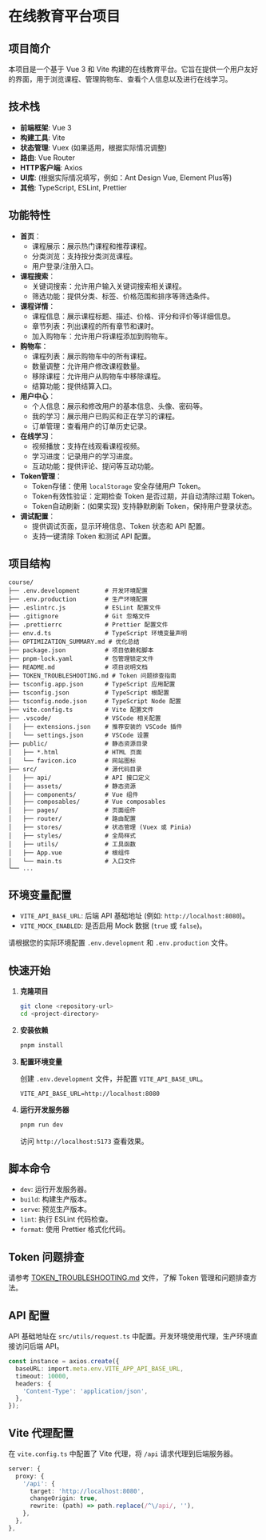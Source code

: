 # 在线教育平台项目

## 项目简介

本项目是一个基于 Vue 3 和 Vite 构建的在线教育平台。它旨在提供一个用户友好的界面，用于浏览课程、管理购物车、查看个人信息以及进行在线学习。

## 技术栈

-   **前端框架**: Vue 3
-   **构建工具**: Vite
-   **状态管理**: Vuex (如果适用，根据实际情况调整)
-   **路由**: Vue Router
-   **HTTP客户端**: Axios
-   **UI库**: (根据实际情况填写，例如：Ant Design Vue, Element Plus等)
-   **其他**: TypeScript, ESLint, Prettier

## 功能特性

-   **首页**：
    -   课程展示：展示热门课程和推荐课程。
    -   分类浏览：支持按分类浏览课程。
    -   用户登录/注册入口。
-   **课程搜索**：
    -   关键词搜索：允许用户输入关键词搜索相关课程。
    -   筛选功能：提供分类、标签、价格范围和排序等筛选条件。
-   **课程详情**：
    -   课程信息：展示课程标题、描述、价格、评分和评价等详细信息。
    -   章节列表：列出课程的所有章节和课时。
    -   加入购物车：允许用户将课程添加到购物车。
-   **购物车**：
    -   课程列表：展示购物车中的所有课程。
    -   数量调整：允许用户修改课程数量。
    -   移除课程：允许用户从购物车中移除课程。
    -   结算功能：提供结算入口。
-   **用户中心**：
    -   个人信息：展示和修改用户的基本信息、头像、密码等。
    -   我的学习：展示用户已购买和正在学习的课程。
    -   订单管理：查看用户的订单历史记录。
-   **在线学习**：
    -   视频播放：支持在线观看课程视频。
    -   学习进度：记录用户的学习进度。
    -   互动功能：提供评论、提问等互动功能。
-   **Token管理**：
    -   Token存储：使用 `localStorage` 安全存储用户 Token。
    -   Token有效性验证：定期检查 Token 是否过期，并自动清除过期 Token。
    -   Token自动刷新：(如果实现) 支持静默刷新 Token，保持用户登录状态。
-   **调试配置**：
    -   提供调试页面，显示环境信息、Token 状态和 API 配置。
    -   支持一键清除 Token 和测试 API 配置。

## 项目结构

```
course/
├── .env.development       # 开发环境配置
├── .env.production        # 生产环境配置
├── .eslintrc.js           # ESLint 配置文件
├── .gitignore             # Git 忽略文件
├── .prettierrc            # Prettier 配置文件
├── env.d.ts               # TypeScript 环境变量声明
├── OPTIMIZATION_SUMMARY.md # 优化总结
├── package.json           # 项目依赖和脚本
├── pnpm-lock.yaml         # 包管理锁定文件
├── README.md              # 项目说明文档
├── TOKEN_TROUBLESHOOTING.md # Token 问题排查指南
├── tsconfig.app.json      # TypeScript 应用配置
├── tsconfig.json          # TypeScript 根配置
├── tsconfig.node.json     # TypeScript Node 配置
├── vite.config.ts         # Vite 配置文件
├── .vscode/               # VSCode 相关配置
│   ├── extensions.json    # 推荐安装的 VSCode 插件
│   └── settings.json      # VSCode 设置
├── public/                # 静态资源目录
│   ├── *.html             # HTML 页面
│   └── favicon.ico        # 网站图标
├── src/                   # 源代码目录
│   ├── api/               # API 接口定义
│   ├── assets/            # 静态资源
│   ├── components/        # Vue 组件
│   ├── composables/       # Vue composables
│   ├── pages/             # 页面组件
│   ├── router/            # 路由配置
│   ├── stores/            # 状态管理 (Vuex 或 Pinia)
│   ├── styles/            # 全局样式
│   ├── utils/             # 工具函数
│   ├── App.vue            # 根组件
│   └── main.ts            # 入口文件
└── ...
```

## 环境变量配置

-   `VITE_API_BASE_URL`: 后端 API 基础地址 (例如: `http://localhost:8080`)。
-   `VITE_MOCK_ENABLED`: 是否启用 Mock 数据 (`true` 或 `false`)。

请根据您的实际环境配置 `.env.development` 和 `.env.production` 文件。

## 快速开始

1.  **克隆项目**

    ```sh
    git clone <repository-url>
    cd <project-directory>
    ```

2.  **安装依赖**

    ```sh
    pnpm install
    ```

3.  **配置环境变量**

    创建 `.env.development` 文件，并配置 `VITE_API_BASE_URL`。

    ```
    VITE_API_BASE_URL=http://localhost:8080
    ```

4.  **运行开发服务器**

    ```sh
    pnpm run dev
    ```

    访问 `http://localhost:5173` 查看效果。

## 脚本命令

-   `dev`: 运行开发服务器。
-   `build`: 构建生产版本。
-   `serve`: 预览生产版本。
-   `lint`: 执行 ESLint 代码检查。
-   `format`: 使用 Prettier 格式化代码。

## Token 问题排查

请参考 [TOKEN_TROUBLESHOOTING.md](TOKEN_TROUBLESHOOTING.md) 文件，了解 Token 管理和问题排查方法。

## API 配置

API 基础地址在 `src/utils/request.ts` 中配置。开发环境使用代理，生产环境直接访问后端 API。

```typescript
const instance = axios.create({
  baseURL: import.meta.env.VITE_APP_API_BASE_URL,
  timeout: 10000,
  headers: {
    'Content-Type': 'application/json',
  },
});
```

## Vite 代理配置

在 `vite.config.ts` 中配置了 Vite 代理，将 `/api` 请求代理到后端服务器。

```typescript
server: {
  proxy: {
    '/api': {
      target: 'http://localhost:8080',
      changeOrigin: true,
      rewrite: (path) => path.replace(/^\/api/, ''),
    },
  },
},
```

